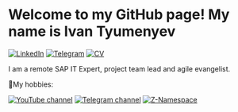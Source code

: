 # Welcome to my GitHub page! My name is Ivan Tyumenyev

[![LinkedIn](https://img.shields.io/badge/LinkedIn-profile-%230e76a8?style=flat&logo=linkedin)](www.linkedin.com/in/ivan-tyumenyev)
[![Telegram](https://img.shields.io/badge/Telegram-ping-%232CA5E0?style=flat&logo=telegram)](https://t.me/svirinstel)
[![CV](https://img.shields.io/badge/CV-hire-success?style=flat)](https://docs.google.com/document/d/1nJzzvulJRePwGqaLbXVPYlkB5NdiO-YX2eBnCjYqClM/edit?usp=sharing)

I am a remote SAP IT Expert, project team lead and agile evangelist.

🥤My hobbies:

[![YouTube channel](https://img.shields.io/badge/Youtube-channel-red?style=flat&logo=youtube)](https://www.youtube.com/channel/UCZWBJMMn4vLZc4nZiKbOD1g/about?view_as=subscriber)
[![Telegram channel](https://img.shields.io/badge/Telegram-channel-yellow?style=flat&logo=telegram)](https://t.me/budni_sapera)
[![Z-Namespace](https://img.shields.io/badge/z--namespace-podcast-green?style=flat&logo=google%20podcasts)](https://ilyakaznacheev.github.io/z-namespace/)

